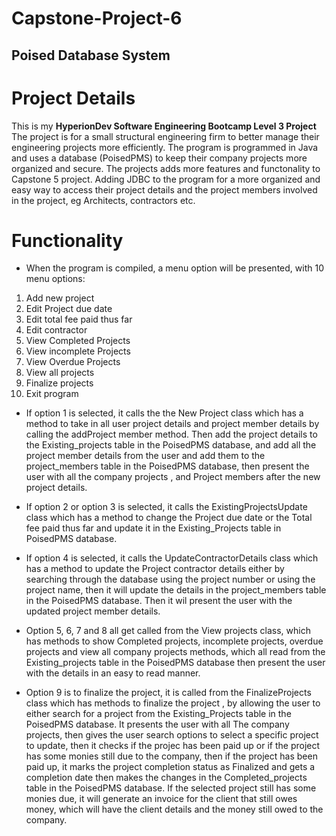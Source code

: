 # Capstone-Project-6
## Poised Database System

# Project Details

This is my **HyperionDev Software Engineering Bootcamp Level 3 Project** The project is for a small structural engineering firm to better manage their engineering projects more efficiently. The program is programmed in Java and uses a database (PoisedPMS) to keep their company projects more organized and secure. The projects adds more features and functonality to Capstone 5 project. Adding JDBC to the program for a more organized and easy way to access their project details and the project members involved in the project, eg Architects, contractors etc.


# Functionality

* When the program is compiled, a menu option will be presented, with 10 menu options:

1. Add new project
2. Edit Project due date
3. Edit total fee paid thus far
4. Edit contractor
5. View Completed Projects
6. View incomplete Projects
7. View Overdue Projects
8. View all projects
9. Finalize projects
10. Exit program

* If option 1 is selected, it calls the the New Project class which has a method to take in all user project details and project member details by calling the addProject member method. Then add the project details to the Existing_projects table in the PoisedPMS database, and add all the project member details from the user and add them to the project_members table in the PoisedPMS database, then present the user with all the company projects , and Project members after the new project details.

* If option 2 or option 3 is selected, it calls the ExistingProjectsUpdate class which has a method to change the Project due date or the Total fee paid thus far and update it in the Existing_Projects table in PoisedPMS database.

* If option 4 is selected, it calls the UpdateContractorDetails class which has a method to update the Project contractor details either by searching through the database using the project number or using the project name, then it will update the details in the project_members table in the PoisedPMS database. Then it wil present the user with the updated project member details.


* Option 5, 6, 7 and 8 all get called from the View projects class, which has methods to show Completed projects, incomplete projects, overdue projects and view all company projects methods, which all read from the Existing_projects table in the PoisedPMS database then present the user with the details in an easy to read manner.


* Option 9 is to finalize the project, it is called from the  FinalizeProjects class which has methods to finalize the project , by allowing the user to either search for a project from the Existing_Projects table in the PoisedPMS database. It presents the user with  all The company projects, then gives the user search options to select a specific project to update, then it checks if the projec has been paid up or if the project has some monies still due to the company, then if the project has been paid up, it marks the project completion status as Finalized and gets a completion date then makes the changes in the Completed_projects table in the PoisedPMS database. If the selected project still has some monies due, it will generate an invoice for the client that still owes money, which will have the client details and the money still owed to the company.

